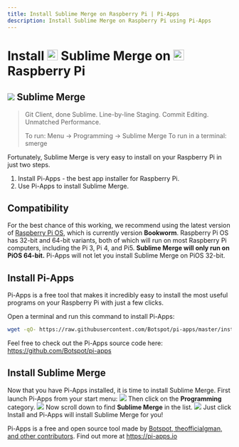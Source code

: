 ```yaml
---
title: Install Sublime Merge on Raspberry Pi | Pi-Apps
description: Install Sublime Merge on Raspberry Pi using Pi-Apps
---
```

<div class="simple-install-content content">

# Install <img src="/img/app-icons/Sublime Merge/icon-64.png" height=24> Sublime Merge on <img src=/img/other-icons/raspberrypi-icon.svg height=24> Raspberry Pi

## <img src="/img/app-icons/Sublime Merge/icon-64.png"> Sublime Merge
> Git Client, done Sublime. Line-by-line Staging. Commit Editing. Unmatched Performance.
> 
> To run: Menu -> Programming -> Sublime Merge
> To run in a terminal: smerge

Fortunately, Sublime Merge is very easy to install on your Raspberry Pi in just two steps.
1. Install Pi-Apps - the best app installer for Raspberry Pi.
2. Use Pi-Apps to install Sublime Merge.
</div>
<div class="simple-install-content content">

## Compatibility
For the best chance of this working, we recommend using the latest version of [Raspberry Pi OS](https://www.raspberrypi.com/software/), which is currently version **Bookworm**.
Raspberry Pi OS has 32-bit and 64-bit variants, both of which will run on most Raspberry Pi computers, including the Pi 3, Pi 4, and Pi5.
**Sublime Merge will only run on PiOS 64-bit.** Pi-Apps will not let you install Sublime Merge on PiOS 32-bit.
</div>
<div class="simple-install-content content">

## Install Pi-Apps

Pi-Apps is a free tool that makes it incredibly easy to install the most useful programs on your Raspberry Pi with just a few clicks.

Open a terminal and run this command to install Pi-Apps:
```bash
wget -qO- https://raw.githubusercontent.com/Botspot/pi-apps/master/install | bash
```
Feel free to check out the Pi-Apps source code here: https://github.com/Botspot/pi-apps
</div>
<div class="simple-install-content content">

## Install Sublime Merge

Now that you have Pi-Apps installed, it is time to install Sublime Merge.
First launch Pi-Apps from your start menu:
<img src="/img/start-menu.png">
Then click on the <b>Programming</b> category.
<img src="/img/category-selections/Programming.png">
Now scroll down to find <b>Sublime Merge</b> in the list.
<img src="/img/app-icons/Sublime Merge/app-selection.png">
Just click Install and Pi-Apps will install Sublime Merge for you!
</div>
<div class="simple-install-content content">

Pi-Apps is a free and open source tool made by [Botspot, theofficialgman, and other contributors](/about/#contributors). Find out more at https://pi-apps.io
</div>

